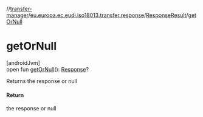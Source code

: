 //[transfer-manager](../../../index.md)/[eu.europa.ec.eudi.iso18013.transfer.response](../index.md)/[ResponseResult](index.md)/[getOrNull](get-or-null.md)

# getOrNull

[androidJvm]\
open fun [getOrNull](get-or-null.md)(): [Response](../-response/index.md)?

Returns the response or null

#### Return

the response or null
